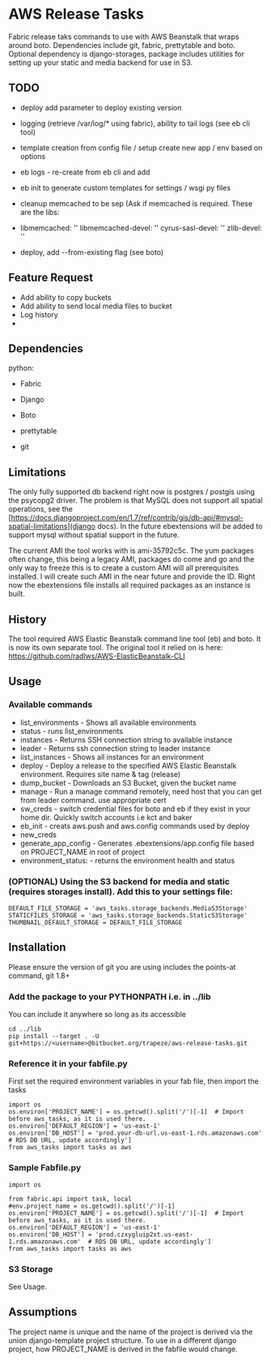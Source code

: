 AWS Release Tasks
===============


Fabric release taks commands to use with AWS Beanstalk that wraps around boto.  Dependencies include git, fabric, prettytable and boto.  Optional dependency is django-storages, package includes utilities for setting up your static and media backend for use in S3.

TODO
-----
- deploy add parameter to deploy existing version 
- logging (retrieve /var/log/* using fabric), ability to tail logs (see eb cli tool)
- template creation from config file / setup create new app / env based on options
- eb logs - re-create from eb cli and add
- eb init to generate custom templates for settings / wsgi py files

- cleanup memcached to be sep (Ask if memcached is required. These are the libs:
- 
    libmemcached: ''
    libmemcached-devel: ''
    cyrus-sasl-devel: ''
    zlib-devel: ''

- deploy, add --from-existing flag (see boto)

Feature Request
------------------
* Add ability to copy buckets
* Add ability to send local media files to bucket
* Log history
*
Dependencies
-----

python:
* Fabric
* Django
* Boto
* prettytable

* git

Limitations
-----

The only fully supported db backend right now is postgres / postgis using the psycopg2 driver. The problem is that MySQL does not support all spatial operations, see the [https://docs.djangoproject.com/en/1.7/ref/contrib/gis/db-api/#mysql-spatial-limitations](django docs).  In the future ebextensions will be added to support mysql without spatial support in the future.

The current AMI the tool works with is ami-35792c5c. The yum packages often change, this being a legacy AMI, packages do come and go and the only way to freeze this is to create a custom AMI will all prerequisites installed. I will create such AMI in the near future and provide the ID.  Right now the ebextensions file installs all required packages as an instance is built.

History
-----

The tool required  AWS Elastic Beanstalk command line tool (eb) and boto. It is now its own separate tool. The original tool it relied on is here:  https://github.com/radlws/AWS-ElasticBeanstalk-CLI

Usage
-----

### Available commands

* list_environments  - Shows all available environments
* status - runs list_environments
* instances - Returns SSH connection string to available instance
* leader - Returns ssh connection string to leader instance
* list_instances - Shows all instances for an environment
* deploy - Deploy a release to the specified AWS Elastic Beanstalk environment. Requires site name & tag (release)
* dump_bucket - Downloads an S3 Bucket, given the bucket name
* manage - Run a manage command remotely, need host that you can get from leader command. use appropriate cert
* sw_creds - switch credential files for boto and eb if they exist in your home dir. Quickly switch accounts i.e kct and baker
* eb_init - creats aws.push and aws.config commands used by deploy
* new_creds
* generate_app_config - Generates .ebextensions/app.config file based on PROJECT_NAME in root of project
* environment_status:<env-name> - returns the environment health and status


### (OPTIONAL) Using the S3 backend for media and static (requires storages install). Add this to your settings file:

    DEFAULT_FILE_STORAGE = 'aws_tasks.storage_backends.MediaS3Storage'
    STATICFILES_STORAGE = 'aws_tasks.storage_backends.StaticS3Storage'
    THUMBNAIL_DEFAULT_STORAGE = DEFAULT_FILE_STORAGE


Installation
------------------

Please ensure the version of git you are using includes the points-at command, git 1.8+

### Add the package to your PYTHONPATH i.e. in  ../lib

You can include it anywhere so long as its accessible

    cd ../lib
    pip install --target . -U git+https://<username>@bitbucket.org/trapeze/aws-release-tasks.git

### Reference it in your fabfile.py

First set the required environment variables in your fab file, then import the tasks


    import os
    os.environ['PROJECT_NAME'] = os.getcwd().split('/')[-1]  # Import before aws_tasks, as it is used there.
    os.environ['DEFAULT_REGION'] = 'us-east-1'
    os.environ['DB_HOST'] = 'prod.your-db-url.us-east-1.rds.amazonaws.com'  # RDS DB URL, update accordingly']
    from aws_tasks import tasks as aws


### Sample Fabfile.py

    import os

    from fabric.api import task, local
    #env.project_name = os.getcwd().split('/')[-1]
    os.environ['PROJECT_NAME'] = os.getcwd().split('/')[-1]  # Import before aws_tasks, as it is used there.
    os.environ['DEFAULT_REGION'] = 'us-east-1'
    os.environ['DB_HOST'] = 'prod.czxygluip2xt.us-east-1.rds.amazonaws.com'  # RDS DB URL, update accordingly']
    from aws_tasks import tasks as aws


### S3 Storage

See Usage.
 
Assumptions
------------------

The project name is unique and the name of the project is derived via the union django-template project structure. To use in a different django project, how PROJECT_NAME is derived in the fabfile would change.
